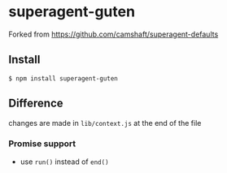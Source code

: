 superagent-guten
===================

Forked from https://github.com/camshaft/superagent-defaults

Install
-------

```
$ npm install superagent-guten
```

Difference
----------

changes are made in `lib/context.js` at the end of the file

### Promise support

- use `run()` instead of `end()`
